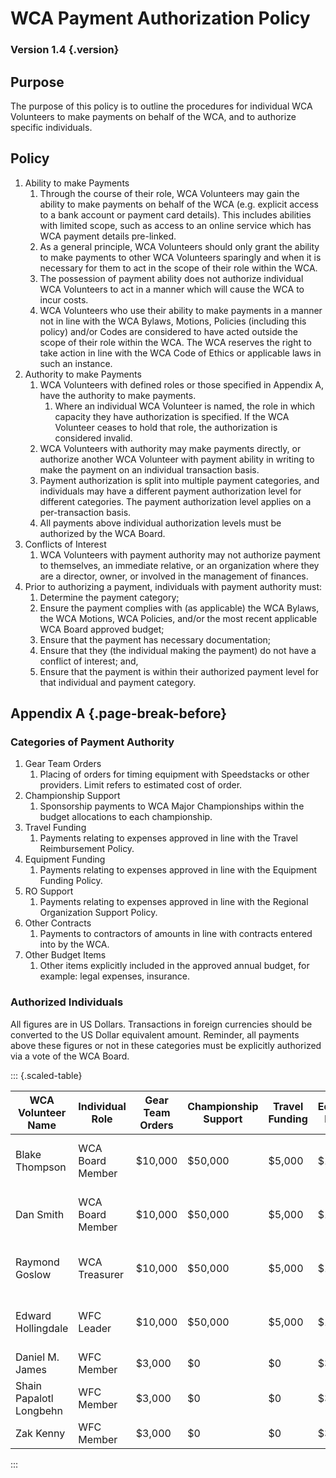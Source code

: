# WCA Payment Authorization Policy

### Version 1.4 {.version}

## Purpose
The purpose of this policy is to outline the procedures for individual WCA Volunteers to make payments on behalf of the WCA, and to authorize specific individuals. 

## Policy
1. Ability to make Payments
   1. Through the course of their role, WCA Volunteers may gain the ability to make payments on behalf of the WCA (e.g. explicit access to a bank account or payment card details). This includes abilities with limited scope, such as access to an online service which has WCA payment details pre-linked.
   2. As a general principle, WCA Volunteers should only grant the ability to make payments to other WCA Volunteers sparingly and when it is necessary for them to act in the scope of their role within the WCA.
   3. The possession of payment ability does not authorize individual WCA Volunteers to act in a manner which will cause the WCA to incur costs. 
   4. WCA Volunteers who use their ability to make payments in a manner not in line with the WCA Bylaws, Motions, Policies (including this policy) and/or Codes are considered to have acted outside the scope of their role within the WCA. The WCA reserves the right to take action in line with the WCA Code of Ethics or applicable laws in such an instance. 
2. Authority to make Payments
   1. WCA Volunteers with defined roles or those specified in Appendix A, have the authority to make payments.
      1. Where an individual WCA Volunteer is named, the role in which capacity they have authorization is specified. If the WCA Volunteer ceases to hold that role, the authorization is considered invalid.
   3. WCA Volunteers with authority may make payments directly, or authorize another WCA Volunteer with payment ability in writing to make the payment on an individual transaction basis.
   4. Payment authorization is split into multiple payment categories, and individuals may have a different payment authorization level for different categories. The payment authorization level applies on a per-transaction basis.
   5. All payments above individual authorization levels must be authorized by the WCA Board.
3. Conflicts of Interest
   1. WCA Volunteers with payment authority may not authorize payment to themselves, an immediate relative, or an organization where they are a director, owner, or involved in the management of finances.
4. Prior to authorizing a payment, individuals with payment authority must:
   1. Determine the payment category;
   2. Ensure the payment complies with (as applicable) the WCA Bylaws, the WCA Motions, WCA Policies, and/or the most recent applicable WCA Board approved budget;
   3. Ensure that the payment has necessary documentation;
   4. Ensure that they (the individual making the payment) do not have a conflict of interest; and,
   5. Ensure that the payment is within their authorized payment level for that individual and payment category.
  
## Appendix A {.page-break-before}
### Categories of Payment Authority
1. Gear Team Orders
   1. Placing of orders for timing equipment with Speedstacks or other providers. Limit refers to estimated cost of order.
2. Championship Support
   1. Sponsorship payments to WCA Major Championships within the budget allocations to each championship.
3. Travel Funding
   1. Payments relating to expenses approved in line with the Travel Reimbursement Policy.
4. Equipment Funding
   1. Payments relating to expenses approved in line with the Equipment Funding Policy.
5. RO Support
   1. Payments relating to expenses approved in line with the Regional Organization Support Policy.
6. Other Contracts
   1. Payments to contractors of amounts in line with contracts entered into by the WCA.
7. Other Budget Items
   1. Other items explicitly included in the approved annual budget, for example: legal expenses, insurance.
  
### Authorized Individuals
All figures are in US Dollars. Transactions in foreign currencies should be converted to the US Dollar equivalent amount. Reminder, all payments above these figures or not in these categories must be explicitly authorized via a vote of the WCA Board.

::: {.scaled-table}

| WCA Volunteer Name    | Individual Role     | Gear Team Orders | Championship Support | Travel Funding | Equipment Funding | RO Support | Other Contracts | Other Budget Items             |
| -------------------- | ------------------- | ---------------- | -------------------- | -------------- | ----------------- | ---------- | --------------- | ------------------------------ |
| Blake Thompson       | WCA Board Member    | $10,000          | $50,000              | $5,000         | $10,000           | $5,000     | $10,000         | $5,000. $10,000 for legal fees |
| Dan Smith            | WCA Board Member    | $10,000          | $50,000              | $5,000         | $10,000           | $5,000     | $10,000         | $5,000. $10,000 for legal fees | 
| Raymond Goslow       | WCA Treasurer       | $10,000          | $50,000              | $5,000         | $10,000           | $5,000     | $10,000         | $5,000. $10,000 for legal fees |   
| Edward Hollingdale   | WFC Leader          | $10,000          | $50,000              | $5,000         | $10,000           | $5,000     | $10,000         | $5,000. $10,000 for legal fees |   
| Daniel M. James      | WFC Member          | $3,000           | $0                   | $0             | $3,000            | $0         | $0              | $0                             |  
| Shain Papalotl Longbehn | WFC Member          | $3,000           | $0                   | $0             | $3,000            | $0         | $0              | $0                             |
| Zak Kenny | WFC Member          | $3,000           | $0                   | $0             | $3,000            | $0         | $0              | $0                             |

:::

